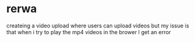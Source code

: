 # rerwa
createing a video upload where users can upload videos but my issue is that when i try to play the mp4 videos in the brower l get an error
